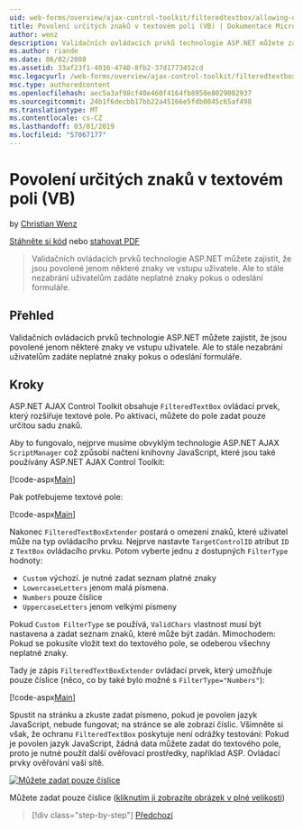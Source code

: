 ```yaml
---
uid: web-forms/overview/ajax-control-toolkit/filteredtextbox/allowing-only-certain-characters-in-a-text-box-vb
title: Povolení určitých znaků v textovém poli (VB) | Dokumentace Microsoftu
author: wenz
description: Validačních ovládacích prvků technologie ASP.NET můžete zajistit, že jsou povolené jenom některé znaky ve vstupu uživatele. Ale to stále nezabrání uživatelům zadáte neplatný...
ms.author: riande
ms.date: 06/02/2008
ms.assetid: 33af23f1-4016-4740-8fb2-37d1773452cd
msc.legacyurl: /web-forms/overview/ajax-control-toolkit/filteredtextbox/allowing-only-certain-characters-in-a-text-box-vb
msc.type: authoredcontent
ms.openlocfilehash: aec5a3af98cf40e460f4164fb8950e8029002937
ms.sourcegitcommit: 24b1f6decbb17bb22a45166e5fdb0845c65af498
ms.translationtype: MT
ms.contentlocale: cs-CZ
ms.lasthandoff: 03/01/2019
ms.locfileid: "57067177"
---
```

<a name="allowing-only-certain-characters-in-a-text-box-vb"></a>Povolení určitých znaků v textovém poli (VB)
====================
by [Christian Wenz](https://github.com/wenz)

[Stáhněte si kód](http://download.microsoft.com/download/4/c/2/4c2def7a-0d23-4055-91f9-1f18504167d7/FilteredTextBox0.vb.zip) nebo [stahovat PDF](http://download.microsoft.com/download/b/6/a/b6ae89ee-df69-4c87-9bfb-ad1eb2b23373/filteredtextbox0VB.pdf)

> Validačních ovládacích prvků technologie ASP.NET můžete zajistit, že jsou povolené jenom některé znaky ve vstupu uživatele. Ale to stále nezabrání uživatelům zadáte neplatné znaky pokus o odeslání formuláře.


## <a name="overview"></a>Přehled

Validačních ovládacích prvků technologie ASP.NET můžete zajistit, že jsou povolené jenom některé znaky ve vstupu uživatele. Ale to stále nezabrání uživatelům zadáte neplatné znaky pokus o odeslání formuláře.

## <a name="steps"></a>Kroky

ASP.NET AJAX Control Toolkit obsahuje `FilteredTextBox` ovládací prvek, který rozšiřuje textové pole. Po aktivaci, můžete do pole zadat pouze určitou sadu znaků.

Aby to fungovalo, nejprve musíme obvyklým technologie ASP.NET AJAX `ScriptManager` což způsobí načtení knihovny JavaScript, které jsou také používány ASP.NET AJAX Control Toolkit:

[!code-aspx[Main](allowing-only-certain-characters-in-a-text-box-vb/samples/sample1.aspx)]

Pak potřebujeme textové pole:

[!code-aspx[Main](allowing-only-certain-characters-in-a-text-box-vb/samples/sample2.aspx)]

Nakonec `FilteredTextBoxExtender` postará o omezení znaků, které uživatel může na typ ovládacího prvku. Nejprve nastavte `TargetControlID` atribut `ID` z `TextBox` ovládacího prvku. Potom vyberte jednu z dostupných `FilterType` hodnoty:

- `Custom` výchozí. je nutné zadat seznam platné znaky
- `LowercaseLetters` jenom malá písmena.
- `Numbers` pouze číslice
- `UppercaseLetters` jenom velkými písmeny

Pokud `Custom FilterType` se používá, `ValidChars` vlastnost musí být nastavena a zadat seznam znaků, které může být zadán. Mimochodem: Pokud se pokusíte vložit text do textového pole, se odeberou všechny neplatné znaky.

Tady je zápis `FilteredTextBoxExtender` ovládací prvek, který umožňuje pouze číslice (něco, co by také bylo možné s `FilterType="Numbers"`):

[!code-aspx[Main](allowing-only-certain-characters-in-a-text-box-vb/samples/sample3.aspx)]

Spustit na stránku a zkuste zadat písmeno, pokud je povolen jazyk JavaScript, nebude fungovat; na stránce se ale zobrazí číslic. Všimněte si však, že ochranu `FilteredTextBox` poskytuje není odrážky testování: Pokud je povolen jazyk JavaScript, žádná data můžete zadat do textového pole, proto je nutné použít další ověřovací prostředky, například ASP. Ovládací prvky ověřování vaší sítě.


[![Můžete zadat pouze číslice](allowing-only-certain-characters-in-a-text-box-vb/_static/image2.png)](allowing-only-certain-characters-in-a-text-box-vb/_static/image1.png)

Můžete zadat pouze číslice ([kliknutím ji zobrazíte obrázek v plné velikosti](allowing-only-certain-characters-in-a-text-box-vb/_static/image3.png))

> [!div class="step-by-step"]
> [Předchozí](allowing-only-certain-characters-in-a-text-box-cs.md)
